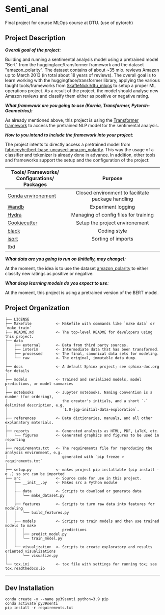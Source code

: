 Senti_anal
==============================

Final project for course MLOps course at DTU. (use of pytorch) 

Project Description
------------

**_Overall goal of the project:_**

Building and running a sentimental analysis model using a pretrained model "Bert" from the huggingface/transformer framework and the dataset "amazon_polarity".
The dataset contains of about ~35 mio. reviews Amazon up to March 2013 (in total about 18 years of reviews). 
The overall goal is to learn working with the huggingface/transformer library, applying the various taught tools/frameworks from [SkafteNicki/dtu_mlops](https://github.com/SkafteNicki/dtu_mlops) to setup a proper ML operations project. 
As a result of the project, the model should analyse new Amazon reviews and classify them either as positive or negative rating. 


**_What framework are you going to use (Kornia, Transformer, Pytorch-Geometrics):_**

As already mentioned above, this project is using the [Transformer framework](https://github.com/huggingface/transformers) to access the pretrained NLP model for the sentimental analysis.


**_How to you intend to include the framework into your project:_**

The project intents to directly access a pretrained model from [fabriceyhc/bert-base-uncased-amazon_polarity](https://huggingface.co/fabriceyhc/bert-base-uncased-amazon_polarity/tree/main). This way the usage of a classifier and tokenizer is already done in advance. 
In addition, other tools and frameworks support the setup and the configuration of the project:
    
| Tools/ Frameworks/<br/>Configurations/ Packages                                       |                      Purpose                      |
|---------------------------------------------------------------------------------------|:-------------------------------------------------:|
| [Conda environement](https://docs.conda.io/en/latest/)                                | Closed environment to facilitate package handling |
| [Wandb](https://wandb.ai/site)                                                        |                Experiment logging                 |
| [Hydra](https://hydra.cc/docs/intro/)                                                 |       Managing of config files for training       | 
| [Cookiecutter](https://github.com/cookiecutter/cookiecutter)                          |          Setup the project environement           |
| [black](https://github.com/psf/black/commit/61fe8418cc868723759fb08d76adab1542bb7630) |                   Coding style                    |
| [isort](https://github.com/PyCQA/isort)                                               |                Sorting of imports                 |
|tbd |                                                   |


**_What data are you going to run on (initially, may change):_**

At the moment, the idea is to use the dataset [amazon_polarity](https://huggingface.co/datasets/amazon_polarity) to either classify new ratings as positive or negative.


**_What deep learning models do you expect to use:_**

At the moment, this project is using a pretrained version of the BERT model. 


Project Organization
------------

    ├── LICENSE
    ├── Makefile           <- Makefile with commands like `make data` or `make train`
    ├── README.md          <- The top-level README for developers using this project.
    ├── data
    │   ├── external       <- Data from third party sources.
    │   ├── interim        <- Intermediate data that has been transformed.
    │   ├── processed      <- The final, canonical data sets for modeling.
    │   └── raw            <- The original, immutable data dump.
    │
    ├── docs               <- A default Sphinx project; see sphinx-doc.org for details
    │
    ├── models             <- Trained and serialized models, model predictions, or model summaries
    │
    ├── notebooks          <- Jupyter notebooks. Naming convention is a number (for ordering),
    │                         the creator's initials, and a short `-` delimited description, e.g.
    │                         `1.0-jqp-initial-data-exploration`.
    │
    ├── references         <- Data dictionaries, manuals, and all other explanatory materials.
    │
    ├── reports            <- Generated analysis as HTML, PDF, LaTeX, etc.
    │   └── figures        <- Generated graphics and figures to be used in reporting
    │
    ├── requirements.txt   <- The requirements file for reproducing the analysis environment, e.g.
    │                         generated with `pip freeze > requirements.txt`
    │
    ├── setup.py           <- makes project pip installable (pip install -e .) so src can be imported
    ├── src                <- Source code for use in this project.
    │   ├── __init__.py    <- Makes src a Python module
    │   │
    │   ├── data           <- Scripts to download or generate data
    │   │   └── make_dataset.py
    │   │
    │   ├── features       <- Scripts to turn raw data into features for modeling
    │   │   └── build_features.py
    │   │
    │   ├── models         <- Scripts to train models and then use trained models to make
    │   │   │                 predictions
    │   │   ├── predict_model.py
    │   │   └── train_model.py
    │   │
    │   └── visualization  <- Scripts to create exploratory and results oriented visualizations
    │       └── visualize.py
    │
    └── tox.ini            <- tox file with settings for running tox; see tox.readthedocs.io


--------
## Dev Installation

```
conda create -y --name py39senti python=3.9 pip
conda activate py39senti
pip install -r requirements.txt
```
